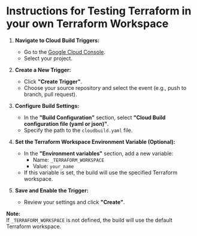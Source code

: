 # Instructions for Testing Terraform in your own Terraform Workspace

1. **Navigate to Cloud Build Triggers:**
    - Go to the [Google Cloud Console](https://console.cloud.google.com/cloud-build/triggers).
    - Select your project.

2. **Create a New Trigger:**
    - Click **"Create Trigger"**.
    - Choose your source repository and select the event (e.g., push to branch, pull request).

3. **Configure Build Settings:**
    - In the **"Build Configuration"** section, select **"Cloud Build configuration file (yaml or json)"**.
    - Specify the path to the `cloudbuild.yaml` file.

4. **Set the Terraform Workspace Environment Variable (Optional):**
    - In the **"Environment variables"** section, add a new variable:
      - Name: `_TERRAFORM_WORKSPACE`
      - Value: `your_name`
    - If this variable is set, the build will use the specified Terraform workspace.

5. **Save and Enable the Trigger:**
    - Review your settings and click **"Create"**.

**Note:**  
If `_TERRAFORM_WORKSPACE` is not defined, the build will use the default Terraform workspace.
